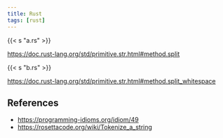 ```yaml
---
title: Rust
tags: [rust]
---
```


{{< s "a.rs" >}}

<https://doc.rust-lang.org/std/primitive.str.html#method.split>

{{< s "b.rs" >}}

<https://doc.rust-lang.org/std/primitive.str.html#method.split_whitespace>

## References

- <https://programming-idioms.org/idiom/49>
- <https://rosettacode.org/wiki/Tokenize_a_string>
